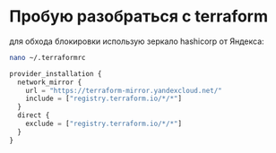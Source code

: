 # Пробую разобраться с terraform

для обхода блокировки использую зеркало hashicorp от Яндекса:

```bash 
nano ~/.terraformrc
```

```tf
provider_installation {
  network_mirror {
    url = "https://terraform-mirror.yandexcloud.net/"
    include = ["registry.terraform.io/*/*"]
  }
  direct {
    exclude = ["registry.terraform.io/*/*"]
  }
}
```
